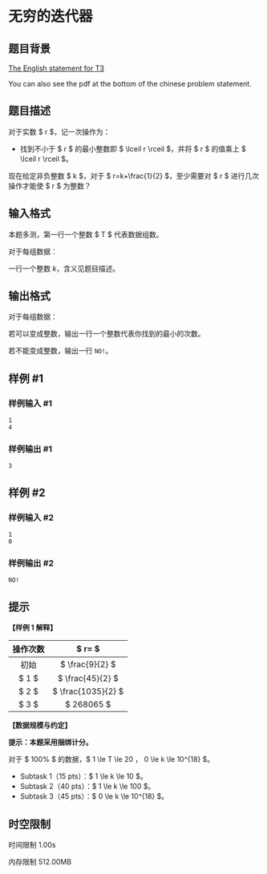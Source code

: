 # 无穷的迭代器

## 题目背景

[The English statement for T3](/problem/U508232)

You can also see the pdf at the bottom of the chinese problem statement.

## 题目描述

对于实数 $ r $，记一次操作为：

* 找到不小于 $ r $ 的最小整数即 $ \lceil r \rceil $，并将 $ r $ 的值乘上 $ \lceil r \rceil $。

现在给定非负整数 $ k $，对于 $ r=k+\frac{1}{2} $，至少需要对 $ r $ 进行几次操作才能使 $ r $ 为整数？

## 输入格式

本题多测，第一行一个整数 $ T $ 代表数据组数。

对于每组数据：

一行一个整数 $k$，含义见题目描述。

## 输出格式

对于每组数据：

若可以变成整数，输出一行一个整数代表你找到的最小的次数。

若不能变成整数，输出一行 `NO!`。

## 样例 #1

### 样例输入 #1

```
1
4
```

### 样例输出 #1

```
3
```

## 样例 #2

### 样例输入 #2

```
1
0
```

### 样例输出 #2

```
NO!
```

## 提示

**【样例 1 解释】**

| 操作次数 | $ r= $ |
|:-:|:-:|
| 初始 | $ \frac{9}{2} $ |
| $ 1 $ | $ \frac{45}{2} $ |
| $ 2 $ | $ \frac{1035}{2} $ |
| $ 3 $ | $ 268065 $ |

**【数据规模与约定】**

**提示：本题采用捆绑计分。**

对于 $ 100\% $ 的数据，$ 1 \le T \le 20 $，$ 0 \le k \le 10^{18} $。

* Subtask 1（15 pts）：$ 1 \le k \le 10 $。
* Subtask 2（40 pts）：$ 1 \le k \le 100 $。
* Subtask 3（45 pts）：$ 0 \le k \le 10^{18} $。

## 时空限制



时间限制
1.00s

内存限制
512.00MB
